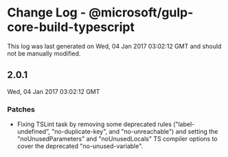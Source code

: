 # Change Log - @microsoft/gulp-core-build-typescript

This log was last generated on Wed, 04 Jan 2017 03:02:12 GMT and should not be manually modified.

## 2.0.1
Wed, 04 Jan 2017 03:02:12 GMT

### Patches

- Fixing TSLint task by removing some deprecated rules ("label-undefined”, "no-duplicate-key", and "no-unreachable") and setting the "noUnusedParameters" and "noUnusedLocals" TS compiler options to cover the deprecated "no-unused-variable".

